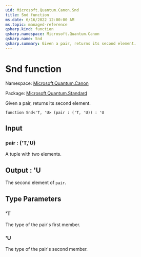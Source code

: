 ```yaml
---
uid: Microsoft.Quantum.Canon.Snd
title: Snd function
ms.date: 6/16/2022 12:00:00 AM
ms.topic: managed-reference
qsharp.kind: function
qsharp.namespace: Microsoft.Quantum.Canon
qsharp.name: Snd
qsharp.summary: Given a pair, returns its second element.
---
```


# Snd function

Namespace: [Microsoft.Quantum.Canon](xref:Microsoft.Quantum.Canon)

Package: [Microsoft.Quantum.Standard](https://nuget.org/packages/Microsoft.Quantum.Standard)


Given a pair, returns its second element.

```qsharp
function Snd<'T, 'U> (pair : ('T, 'U)) : 'U
```


## Input

### pair : ('T,'U)

A tuple with two elements.



## Output : 'U

The second element of `pair`.

## Type Parameters

### 'T

The type of the pair's first member.
### 'U

The type of the pair's second member.